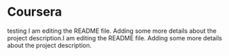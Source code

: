 # Coursera
testing
I am editing the README file. Adding some more details about the project description.I am editing the README file. Adding some more details about the project description.

